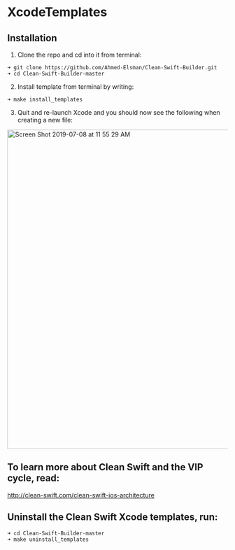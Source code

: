 XcodeTemplates
==============

## Installation

1) Clone the repo and cd into it from terminal:
```
➜ git clone https://github.com/Ahmed-Elsman/Clean-Swift-Builder.git
➜ cd Clean-Swift-Builder-master
```
2) Install template from terminal by writing:
```
➜ make install_templates
```
3) Quit and re-launch Xcode and you should now see the following when creating a new file:
<img width="730" alt="Screen Shot 2019-07-08 at 11 55 29 AM" src="https://user-images.githubusercontent.com/8681037/60797377-d4824c80-a177-11e9-8359-4a41124aee3f.png">

## To learn more about Clean Swift and the VIP cycle, read:

http://clean-swift.com/clean-swift-ios-architecture

## Uninstall the Clean Swift Xcode templates, run:
```
➜ cd Clean-Swift-Builder-master
➜ make uninstall_templates
```
